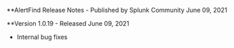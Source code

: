**AlertFind Release Notes - Published by Splunk Community June 09, 2021


**Version 1.0.19 - Released June 09, 2021

* Internal bug fixes
